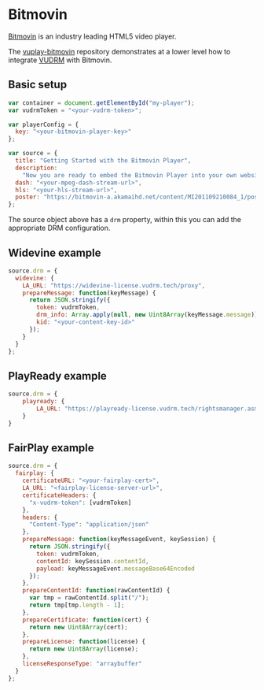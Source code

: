 # Bitmovin

[Bitmovin](https://bitmovin.com) is an industry leading HTML5 video player.

The [vuplay-bitmovin](https://github.com/Vualto/vuplay-bitmovin) repository demonstrates at a lower level how to integrate [VUDRM](https://docs.vualto.com/projects/vudrm/en/latest/index.html) with Bitmovin.

## Basic setup

```javascript
var container = document.getElementById("my-player");
var vudrmToken = "<your-vudrm-token>";

var playerConfig = {
  key: "<your-bitmovin-player-key>"
};

var source = {
  title: "Getting Started with the Bitmovin Player",
  description:
    "Now you are ready to embed the Bitmovin Player into your own website :)",
  dash: "<your-mpeg-dash-stream-url>",
  hls: "<your-hls-stream-url>",
  poster: "https://bitmovin-a.akamaihd.net/content/MI201109210084_1/poster.jpg"
};
```

The source object above has a `drm` property, within this you can add the appropriate DRM configuration.

## Widevine example

```javascript
source.drm = {
  widevine: {
    LA_URL: "https://widevine-license.vudrm.tech/proxy",
    prepareMessage: function(keyMessage) {
      return JSON.stringify({
        token: vudrmToken,
        drm_info: Array.apply(null, new Uint8Array(keyMessage.message)),
        kid: "<your-content-key-id>"
      });
    }
  }
};
```

## PlayReady example

```javascript
source.drm = {
    playready: {
        LA_URL: "https://playready-license.vudrm.tech/rightsmanager.asmx?token=" + encodeURIComponent(vudrmToken);
    }
}
```

## FairPlay example

```javascript
source.drm = {
  fairplay: {
    certificateURL: "<your-fairplay-cert>",
    LA_URL: "<fairplay-license-server-url>",
    certificateHeaders: {
      "x-vudrm-token": [vudrmToken]
    },
    headers: {
      "Content-Type": "application/json"
    },
    prepareMessage: function(keyMessageEvent, keySession) {
      return JSON.stringify({
        token: vudrmToken,
        contentId: keySession.contentId,
        payload: keyMessageEvent.messageBase64Encoded
      });
    },
    prepareContentId: function(rawContentId) {
      var tmp = rawContentId.split("/");
      return tmp[tmp.length - 1];
    },
    prepareCertificate: function(cert) {
      return new Uint8Array(cert);
    },
    prepareLicense: function(license) {
      return new Uint8Array(license);
    },
    licenseResponseType: "arraybuffer"
  }
};
```
